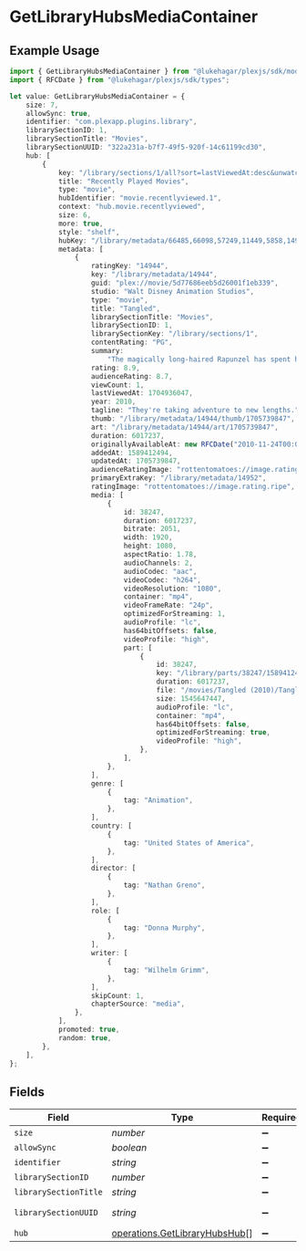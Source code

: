 # GetLibraryHubsMediaContainer

## Example Usage

```typescript
import { GetLibraryHubsMediaContainer } from "@lukehagar/plexjs/sdk/models/operations";
import { RFCDate } from "@lukehagar/plexjs/sdk/types";

let value: GetLibraryHubsMediaContainer = {
    size: 7,
    allowSync: true,
    identifier: "com.plexapp.plugins.library",
    librarySectionID: 1,
    librarySectionTitle: "Movies",
    librarySectionUUID: "322a231a-b7f7-49f5-920f-14c61199cd30",
    hub: [
        {
            key: "/library/sections/1/all?sort=lastViewedAt:desc&unwatched=0&viewOffset=0",
            title: "Recently Played Movies",
            type: "movie",
            hubIdentifier: "movie.recentlyviewed.1",
            context: "hub.movie.recentlyviewed",
            size: 6,
            more: true,
            style: "shelf",
            hubKey: "/library/metadata/66485,66098,57249,11449,5858,14944",
            metadata: [
                {
                    ratingKey: "14944",
                    key: "/library/metadata/14944",
                    guid: "plex://movie/5d77686eeb5d26001f1eb339",
                    studio: "Walt Disney Animation Studios",
                    type: "movie",
                    title: "Tangled",
                    librarySectionTitle: "Movies",
                    librarySectionID: 1,
                    librarySectionKey: "/library/sections/1",
                    contentRating: "PG",
                    summary:
                        "The magically long-haired Rapunzel has spent her entire life in a tower, but now that a runaway thief has stumbled upon her, she is about to discover the world for the first time, and who she really is.",
                    rating: 8.9,
                    audienceRating: 8.7,
                    viewCount: 1,
                    lastViewedAt: 1704936047,
                    year: 2010,
                    tagline: "They're taking adventure to new lengths.",
                    thumb: "/library/metadata/14944/thumb/1705739847",
                    art: "/library/metadata/14944/art/1705739847",
                    duration: 6017237,
                    originallyAvailableAt: new RFCDate("2010-11-24T00:00:00Z"),
                    addedAt: 1589412494,
                    updatedAt: 1705739847,
                    audienceRatingImage: "rottentomatoes://image.rating.upright",
                    primaryExtraKey: "/library/metadata/14952",
                    ratingImage: "rottentomatoes://image.rating.ripe",
                    media: [
                        {
                            id: 38247,
                            duration: 6017237,
                            bitrate: 2051,
                            width: 1920,
                            height: 1080,
                            aspectRatio: 1.78,
                            audioChannels: 2,
                            audioCodec: "aac",
                            videoCodec: "h264",
                            videoResolution: "1080",
                            container: "mp4",
                            videoFrameRate: "24p",
                            optimizedForStreaming: 1,
                            audioProfile: "lc",
                            has64bitOffsets: false,
                            videoProfile: "high",
                            part: [
                                {
                                    id: 38247,
                                    key: "/library/parts/38247/1589412494/file.mp4",
                                    duration: 6017237,
                                    file: "/movies/Tangled (2010)/Tangled (2010) Bluray-1080p.mp4",
                                    size: 1545647447,
                                    audioProfile: "lc",
                                    container: "mp4",
                                    has64bitOffsets: false,
                                    optimizedForStreaming: true,
                                    videoProfile: "high",
                                },
                            ],
                        },
                    ],
                    genre: [
                        {
                            tag: "Animation",
                        },
                    ],
                    country: [
                        {
                            tag: "United States of America",
                        },
                    ],
                    director: [
                        {
                            tag: "Nathan Greno",
                        },
                    ],
                    role: [
                        {
                            tag: "Donna Murphy",
                        },
                    ],
                    writer: [
                        {
                            tag: "Wilhelm Grimm",
                        },
                    ],
                    skipCount: 1,
                    chapterSource: "media",
                },
            ],
            promoted: true,
            random: true,
        },
    ],
};
```

## Fields

| Field                                                                                 | Type                                                                                  | Required                                                                              | Description                                                                           | Example                                                                               |
| ------------------------------------------------------------------------------------- | ------------------------------------------------------------------------------------- | ------------------------------------------------------------------------------------- | ------------------------------------------------------------------------------------- | ------------------------------------------------------------------------------------- |
| `size`                                                                                | *number*                                                                              | :heavy_minus_sign:                                                                    | N/A                                                                                   | 7                                                                                     |
| `allowSync`                                                                           | *boolean*                                                                             | :heavy_minus_sign:                                                                    | N/A                                                                                   | true                                                                                  |
| `identifier`                                                                          | *string*                                                                              | :heavy_minus_sign:                                                                    | N/A                                                                                   | com.plexapp.plugins.library                                                           |
| `librarySectionID`                                                                    | *number*                                                                              | :heavy_minus_sign:                                                                    | N/A                                                                                   | 1                                                                                     |
| `librarySectionTitle`                                                                 | *string*                                                                              | :heavy_minus_sign:                                                                    | N/A                                                                                   | Movies                                                                                |
| `librarySectionUUID`                                                                  | *string*                                                                              | :heavy_minus_sign:                                                                    | N/A                                                                                   | 322a231a-b7f7-49f5-920f-14c61199cd30                                                  |
| `hub`                                                                                 | [operations.GetLibraryHubsHub](../../../sdk/models/operations/getlibraryhubshub.md)[] | :heavy_minus_sign:                                                                    | N/A                                                                                   |                                                                                       |